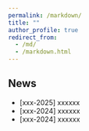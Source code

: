```yaml
---
permalink: /markdown/
title: ""
author_profile: true
redirect_from: 
  - /md/
  - /markdown.html
---
```


News
------
* [xxx-2025] xxxxxx
* [xxx-2024] xxxxxx
* [xxx-2024] xxxxxx
